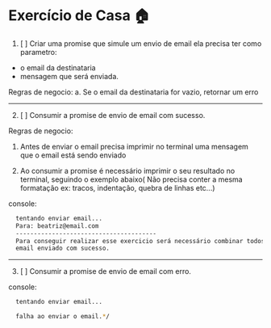 # Exercício de Casa 🏠 

1. [ ] Criar uma promise que simule um envio de email ela precisa ter como parametro: 
  - o email da destinataria
  - mensagem que será enviada.

 Regras de negocio:
  a. Se o email da destinataria for vazio, retornar um erro

---

2. [ ] Consumir a promise  de envio de email com sucesso.

Regras de negocio:

1. Antes de enviar o email precisa imprimir no terminal uma mensagem que o email está sendo enviado

2. Ao consumir a promise é necessário imprimir o seu resultado no terminal, seguindo o exemplo abaixo( Não precisa conter a mesma formatação ex: tracos, indentação, quebra de linhas etc...)

console:
```bash
  tentando enviar email...
  Para: beatriz@email.com
  ---------------------------------------
  Para conseguir realizar esse exercicio será necessário combinar todos os conhecimentos adquiridos em aula... 
  email enviado com sucesso.
```

---

3. [ ] Consumir a promise de envio de email com erro.

console:
```bash
  tentando enviar email...

  falha ao enviar o email.*/
```
